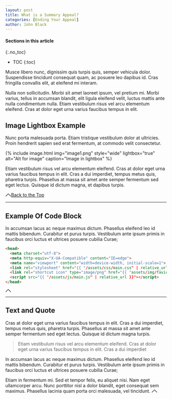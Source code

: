 ```yaml
---
layout: post
title: What is a Summary Appeal?
categories: [Ending Your Appeal]
author: John Black
---
```


#### Sections in this article
{:.no_toc}
* TOC
{:toc}

Musce libero nunc, dignissim quis turpis quis, semper vehicula dolor. Suspendisse tincidunt consequat quam, ac posuere leo dapibus id. Cras fringilla convallis elit, at eleifend mi interam.

Nulla non sollicitudin. Morbi sit amet laoreet ipsum, vel pretium mi. Morbi varius, tellus in accumsan blandit, elit ligula eleifend velit, luctus mattis ante nulla condimentum nulla. Etiam vestibulum risus vel arcu elementum eleifend. Cras at dolor eget urna varius faucibus tempus in elit.

## Image Lightbox Example
Nunc porta malesuada porta. Etiam tristique vestibulum dolor at ultricies. Proin hendrerit sapien sed erat fermentum, at commodo velit consectetur.

{% include image.html img="image1.png" style="wide" lightbox="true" alt="Alt for image" caption="Image in lightbox" %}

Etiam vestibulum risus vel arcu elementum eleifend. Cras at dolor eget urna varius faucibus tempus in elit. Cras a dui imperdiet, tempus metus quis, pharetra turpis. Phasellus at massa sit amet ante semper fermentum sed eget lectus. Quisque id dictum magna, et dapibus turpis.

<a href="#" data-uk-totop="" data-uk-scroll="duration: 400" class="uk-float-right uk-margin-small-top uk-totop uk-icon"><svg width="18" height="10" viewBox="0 0 18 10" xmlns="http://www.w3.org/2000/svg"><polyline fill="none" stroke="#000" stroke-width="1.2" points="1 9 9 1 17 9 "></polyline></svg>Back to the Top</a>
<br>
<hr>


## Example Of Code Block
In accumsan lacus ac neque maximus dictum. Phasellus eleifend leo id mattis bibendum. Curabitur et purus turpis. Vestibulum ante ipsum primis in faucibus orci luctus et ultrices posuere cubilia Curae;

```html
<head>
  <meta charset="utf-8">
  <meta http-equiv="X-UA-Compatible" content="IE=edge">
  <meta name="viewport" content="width=device-width, initial-scale=1">
  <link rel="stylesheet" href="{{ "/assets/css/main.css" | relative_url }}">
  <link rel="shortcut icon" type="image/png" href="{{ "assets/img/favicon.png" | relative_url }}" >
  <script src="{{ "/assets/js/main.js" | relative_url }}"></script>
</head>
```
<a href="#" data-uk-totop="" data-uk-scroll="duration: 400" class="uk-float-right uk-margin-small-top uk-totop uk-icon"><svg width="18" height="10" viewBox="0 0 18 10" xmlns="http://www.w3.org/2000/svg"><polyline fill="none" stroke="#000" stroke-width="1.2" points="1 9 9 1 17 9 "></polyline></svg></a>
<br>
<hr>

## Text and Quote
Cras at dolor eget urna varius faucibus tempus in elit. Cras a dui imperdiet, tempus metus quis, pharetra turpis. Phasellus at massa sit amet ante semper fermentum sed eget lectus. Quisque id dictum magna turpis.

> Etiam vestibulum risus vel arcu elementum eleifend. Cras at dolor eget urna varius faucibus tempus in elit. Cras a dui imperdiet

In accumsan lacus ac neque maximus dictum. Phasellus eleifend leo id mattis bibendum. Curabitur et purus turpis. Vestibulum ante ipsum primis in faucibus orci luctus et ultrices posuere cubilia Curae;

Etiam in fermentum mi. Sed et tempor felis, eu aliquet nisi. Nam eget ullamcorper arcu. Nunc porttitor nisl a dolor blandit, eget consequat sem maximus. Phasellus lacinia quam porta orci malesuada, vel tincidunt.
<a href="#" title="Go to top" data-uk-totop="" data-uk-scroll="duration: 400" class="uk-float-right uk-margin-small-top uk-totop uk-icon"><svg width="18" height="10" viewBox="0 0 18 10" xmlns="http://www.w3.org/2000/svg"><polyline fill="none" stroke="#000" stroke-width="1.2" points="1 9 9 1 17 9 "></polyline></svg></a>
